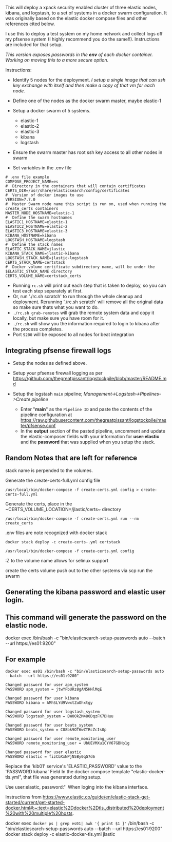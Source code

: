 This will deploy a xpack security enabled cluster of three elastic nodes, kibana, and logstash, to a set of systems in a docker swarm configuration.  It was originally based on the elastic docker compose files and other references cited below.

I use this to deploy a test system on my home network and collect logs off my pfsense system (I highly recommend you do the same!!).  Instructions are included for that setup.



*This version exposes passwords in the **env** of each docker container.  Working on moving this to a more secure option.*

Instructions:

- Identify 5 nodes for the deployment. *I setup a single image that can ssh key exchange with itself and then make a copy of that vm for each node.*

- Define one of the nodes as the docker swarm master, maybe elastic-1

- Setup a docker swarm of 5 systems.
	- elastic-1
	- elastic-2
	- elastic-3
	- kibana
	- logstash

- Ensure the swarm master has root ssh key access to all other nodes in swarm

- Set variables in the .env file
```
# .env file example
COMPOSE_PROJECT_NAME=es
#  Directory in the containers that will contain certificates
CERTS_DIR=/usr/share/elasticsearch/config/certificates
#  Version of docker images to use
VERSION=7.7.0
#  Master Swarm node name this script is run on, used when running the create_certs containers
MASTER_NODE_HOSTNAME=elastic-1
#  Define the swarm hostnames
ELASTIC1_HOSTNAME=elastic-1
ELASTIC2_HOSTNAME=elastic-2
ELASTIC3_HOSTNAME=elastic-3
KIBANA_HOSTNAME=kibana
LOGSTASH_HOSTNAME=logstash
#  Define the stack names
ELASTIC_STACK_NAME=jlastic
KIBANA_STACK_NAME=jlastic-kibana
LOGSTASH_STACK_NAME=jlastic-logstash
CERTS_STACK_NAME=certstack
#  Docker volume certificate subdirectory name, will be under the $ELASTIC_STACK_NAME directory
CERTS_VOLUME_NAME=certstack_certs
```

- Running `rc.sh` will print out each step that is taken to deploy, so you can test each step separately at first.
- Or, run './rc.sh scratch' to run through the whole cleanup and deployment.  Rerunning './rc.sh scratch' will remove all the original data so make sure thats what you want to do.
- `./rc.sh grab-remotes` will grab the remote system data and copy it locally, but make sure you have room for it.
- `./rc.sh` will show you the information required to login to kibana after the process completes.
- Port `9200` will be exposed to all nodes for beat integration


## Integrating pfsense firewall logs

- Setup the nodes as defined above.

- Setup your pfsense firewall logging as per https://github.com/thegreatpissant/logstockpile/blob/master/README.md

- Setup the logstash `main` pipeline; *Management->Logstash->Pipelines->Create pipeline*
  -  Enter "**main**" as the `Pipeline ID` and paste the contents of the pipeline configuration at https://raw.githubusercontent.com/thegreatpissant/logstockpile/master/pfsense.conf
  - In the **output** section of the pasted pipeline, uncomment and update the elastic-composer fields with your information for **user:elastic** and the **password** that was supplied when you setup the stack.


## Random Notes that are left for reference

stack name is perpended to the volumes.

Generate the create-certs-full.yml config file

`/usr/local/bin/docker-compose -f create-certs.yml config > create-certs-full.yml`

Generate the certs, place in the ~CERTS_VOLUME_LOCATION=/jlastic/certs~ directory

`/usr/local/bin/docker-compose -f create-certs.yml run --rm create_certs`

.env files are note recognized with docker stack 

`docker stack deploy -c create-certs-.yml certstack`

`/usr/local/bin/docker-compose -f create-certs.yml config`

:Z to the volume name allows for selinux support

create the certs volume
push out to the other systems via scp
run the swarm


## Generating the kibana password and elastic user login.

## This command will generate the password on the elastic node.
docker exec <es01-container-id> /bin/bash -c "bin/elasticsearch-setup-passwords auto --batch --url https://es01:9200"

## For example 
```
docker exec es01 /bin/bash -c "bin/elasticsearch-setup-passwords auto --batch --url https://es01:9200"

Changed password for user apm_system
PASSWORD apm_system = jtwYFbURz8gAN5HHlMqE

Changed password for user kibana
PASSWORD kibana = AMhSLYd9VwxtZuOhxtgy

Changed password for user logstash_system
PASSWORD logstash_system = BW0OkZM480DqzFK7DHuu

Changed password for user beats_system
PASSWORD beats_system = C88bk9OT6wZTRcZcIs0p

Changed password for user remote_monitoring_user
PASSWORD remote_monitoring_user = UbUEVMXu1CYV67GBHp1g

Changed password for user elastic
PASSWORD elastic = fizCbXxNPjN5By0qG7d6
```

Replace the 'kib01' service's 'ELASTIC_PASSWORD' value to the 'PASSWORD kibana' Field In the docker compose template "elastic-docker-tls.yml", that file was generated during setup.

Use user:elastic, password:'<PASSWORD elastic from above>' When loging into the kibana interface.

Instructions from https://www.elastic.co/guide/en/elastic-stack-get-started/current/get-started-docker.html#:~:text=elastic%2Ddocker%2Dtls.,distributed%20deployment%20with%20multiple%20hosts.

docker exec `docker ps | grep es01| awk '{ print $1 }'` /bin/bash -c "bin/elasticsearch-setup-passwords auto --batch --url https://es01:9200"
docker stack deploy -c elastic-docker-tls.yml jlastic
